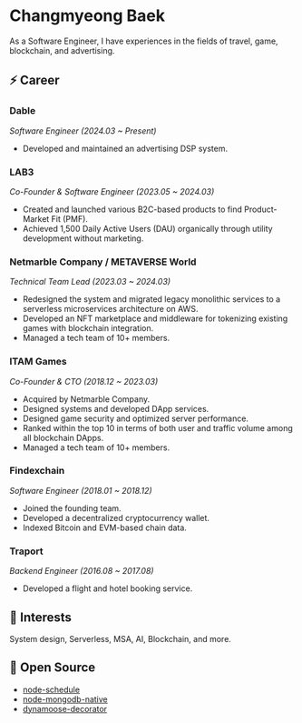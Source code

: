 # Changmyeong Baek

As a Software Engineer, I have experiences in the fields of travel, game, blockchain, and advertising.

## ⚡ Career

### Dable
*Software Engineer (2024.03 ~ Present)*
- Developed and maintained an advertising DSP system.

### LAB3
*Co-Founder & Software Engineer (2023.05 ~ 2024.03)*
- Created and launched various B2C-based products to find Product-Market Fit (PMF).
- Achieved 1,500 Daily Active Users (DAU) organically through utility development without marketing.

### Netmarble Company / METAVERSE World
*Technical Team Lead (2023.03 ~ 2024.03)*
- Redesigned the system and migrated legacy monolithic services to a serverless microservices architecture on AWS.
- Developed an NFT marketplace and middleware for tokenizing existing games with blockchain integration.
- Managed a tech team of 10+ members.

### ITAM Games
*Co-Founder & CTO (2018.12 ~ 2023.03)*
- Acquired by Netmarble Company.
- Designed systems and developed DApp services.
- Designed game security and optimized server performance.
- Ranked within the top 10 in terms of both user and traffic volume among all blockchain DApps.
- Managed a tech team of 10+ members.

### Findexchain
*Software Engineer (2018.01 ~ 2018.12)*
- Joined the founding team.
- Developed a decentralized cryptocurrency wallet.
- Indexed Bitcoin and EVM-based chain data.

### Traport
*Backend Engineer (2016.08 ~ 2017.08)*
- Developed a flight and hotel booking service.

## 🔭 Interests
System design, Serverless, MSA, AI, Blockchain, and more.

## 👯 Open Source
- [node-schedule](https://github.com/node-schedule/node-schedule/pull/583)
- [node-mongodb-native](https://github.com/mongodb/node-mongodb-native/pull/2147)
- [dynamoose-decorator](https://github.com/p1ayground/dynamoose-decorator)
